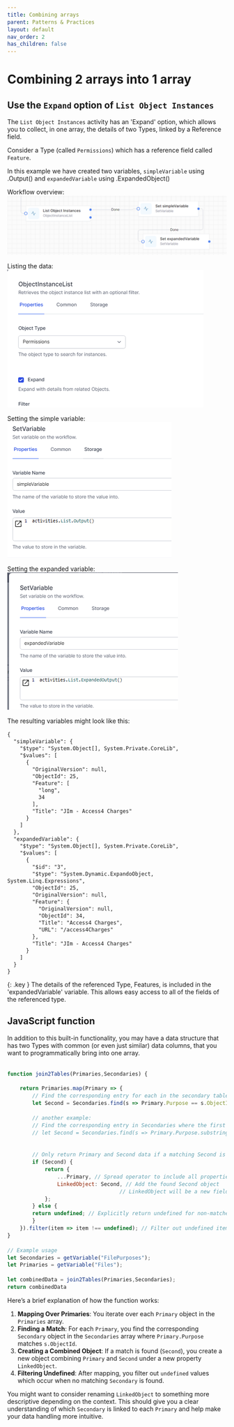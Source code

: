 ```yaml
---
title: Combining arrays
parent: Patterns & Practices
layout: default
nav_order: 2
has_children: false
---
```


# Combining 2 arrays into 1 array

## Use the `Expand` option of `List Object Instances`

The `List Object Instances` activity has an 'Expand' option, which allows you to collect, in one array, the details of two Types, linked by a Reference field.

Consider a Type (called `Permissions`) which has a reference field called `Feature`.

In this example we have created two variables,  `simpleVariable` using .Output() and `expandedVariable` using .ExpandedObject() 

Workflow overview:  
![](../images/2024-08-08-16-07-21.png)

Listing the data:  
![](../images/2024-08-08-16-09-49.png)

Setting the simple variable:  
![](../images/2024-08-08-16-09-17.png)

Setting the expanded variable:  
![](../images/2024-08-08-16-09-32.png)

The resulting variables might look like this:  

```
{
  "simpleVariable": {
    "$type": "System.Object[], System.Private.CoreLib",
    "$values": [
      {
        "OriginalVersion": null,
        "ObjectId": 25,
        "Feature": [
          "long",
          34
        ],
        "Title": "JIm - Access4 Charges"
      }
    ]
  },
  "expandedVariable": {
    "$type": "System.Object[], System.Private.CoreLib",
    "$values": [
      {
        "$id": "3",
        "$type": "System.Dynamic.ExpandoObject, System.Linq.Expressions",
        "ObjectId": 25,
        "OriginalVersion": null,
        "Feature": {
          "OriginalVersion": null,
          "ObjectId": 34,
          "Title": "Access4 Charges",
          "URL": "/access4Charges"
        },
        "Title": "JIm - Access4 Charges"
      }
    ]
  }
}
```

{: .key }
The details of the referenced Type, Features, is included in the 'expandedVariable' variable.  This allows easy access to all of the fields of the referenced type.

## JavaScript function

In addition to this built-in functionality, you may have a data structure that has two Types with common (or even just similar) data columns, that you want to programmatically bring into one array.


```JavaScript

function join2Tables(Primaries,Secondaries) {

    return Primaries.map(Primary => {
        // Find the corresponding entry for each in the secondary table 
        let Second = Secondaries.find(s => Primary.Purpose == s.ObjectId );  // this is using an exact match.  
        
        // another example:
        // Find the corresponding entry in Secondaries where the first 3 characters of Primary.Purpose match s.Purpose
        // let Second = Secondaries.find(s => Primary.Purpose.substring(0, 3) === s.Purpose);


        // Only return Primary and Second data if a matching Second is found
        if (Second) {
            return {
                ...Primary, // Spread operator to include all properties of chauffeur
                LinkedObject: Second, // Add the found Second object
                                    // LinkedObject will be a new field in the array.  Rename this as appropriate
            };
        } else {
        return undefined; // Explicitly return undefined for non-matches
        }
    }).filter(item => item !== undefined); // Filter out undefined items (where no matches occur)
}

// Example usage
let Secondaries = getVariable("FilePurposes"); 
let Primaries = getVariable("Files");

let combinedData = join2Tables(Primaries,Secondaries);
return combinedData

```



Here’s a brief explanation of how the function works:

1. **Mapping Over Primaries**: You iterate over each `Primary` object in the `Primaries` array.
2. **Finding a Match**: For each `Primary`, you find the corresponding `Secondary` object in the `Secondaries` array where `Primary.Purpose` matches `s.ObjectId`.
3. **Creating a Combined Object**: If a match is found (`Second`), you create a new object combining `Primary` and `Second` under a new property `LinkedObject`.
4. **Filtering Undefined**: After mapping, you filter out `undefined` values which occur when no matching `Secondary` is found.

You might want to consider renaming `LinkedObject` to something more descriptive depending on the context.  This should give you a clear understanding of which `Secondary` is linked to each `Primary` and help make your data handling more intuitive.
